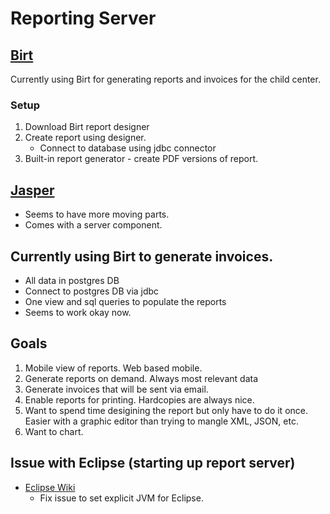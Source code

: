 # Reporting Server

## [Birt](http://www.eclipse.org/birt/)
Currently using Birt for generating reports and invoices for the child center.
### Setup
1. Download Birt report designer
1. Create report using designer.
    * Connect to database using jdbc connector
1. Built-in report generator - create PDF versions of report.

## [Jasper](http://community.jaspersoft.com/)
* Seems to have more moving parts.
* Comes with a server component.

## Currently using Birt to generate invoices.
* All data in postgres DB
* Connect to postgres DB via jdbc
* One view and sql queries to populate the reports
* Seems to work okay now.

## Goals
1. Mobile view of reports. Web based mobile.
1. Generate reports on demand. Always most relevant data
1. Generate invoices that will be sent via email.
1. Enable reports for printing. Hardcopies are always nice.
1. Want to spend time desigining the report but only have to do it once. Easier with a graphic editor than trying to mangle XML, JSON, etc.
1. Want to chart.

## Issue with Eclipse (starting up report server)
* [Eclipse Wiki](https://wiki.eclipse.org/Eclipse.ini)
    * Fix issue to set explicit JVM for Eclipse.
